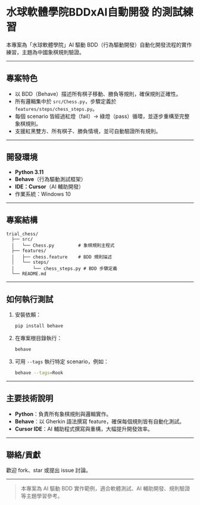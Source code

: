 # 水球軟體學院BDDxAI自動開發 的測試練習

本專案為「水球軟體學院」AI 驅動 BDD（行為驅動開發）自動化開發流程的實作練習，主題為中國象棋規則驗證。

---

## 專案特色
- 以 BDD（Behave）描述所有棋子移動、勝負等規則，確保規則正確性。
- 所有邏輯集中於 `src/Chess.py`，步驟定義於 `features/steps/chess_steps.py`。
- 每個 scenario 皆經過紅燈（fail）→ 綠燈（pass）循環，並逐步重構至完整象棋規則。
- 支援紅黑雙方、所有棋子、勝負情境，並可自動驗證所有規則。

---

## 開發環境
- **Python 3.11**
- **Behave**（行為驅動測試框架）
- **IDE：Cursor**（AI 輔助開發）
- 作業系統：Windows 10

---

## 專案結構
```
trial_chess/
  ├── src/
  │   └── Chess.py         # 象棋規則主程式
  ├── features/
  │   ├── chess.feature    # BDD 規則描述
  │   └── steps/
  │       └── chess_steps.py # BDD 步驟定義
  └── README.md
```

---

## 如何執行測試
1. 安裝依賴：
   ```sh
   pip install behave
   ```
2. 在專案根目錄執行：
   ```sh
   behave
   ```
3. 可用 `--tags` 執行特定 scenario，例如：
   ```sh
   behave --tags=Rook
   ```

---

## 主要技術說明
- **Python**：負責所有象棋規則與邏輯實作。
- **Behave**：以 Gherkin 語法撰寫 feature，確保每個規則皆有自動化測試。
- **Cursor IDE**：AI 輔助程式撰寫與重構，大幅提升開發效率。

---

## 聯絡/貢獻
歡迎 fork、star 或提出 issue 討論。

---

> 本專案為 AI 驅動 BDD 實作範例，適合軟體測試、AI 輔助開發、規則驗證等主題學習參考。 